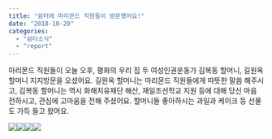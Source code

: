 ```yaml
---
title: "쉼터에 마리몬드 직원들이 방문했어요!"
date: "2018-10-20"
categories: 
  - "쉼터소식"
  - "report"
---
```


마리몬드 직원들이 오늘 오후, 평화의 우리 집 두 여성인권운동가 김복동 할머니, 길원옥 할머니 지지방문을 오셨어요. 길원옥 할머니는 마리몬드 직원들에게 따뜻한 말씀 해주시고, 김복동 할머니는 역시 화해치유재단 해산, 재일조선학교 지원 등에 대해 당신 마음 전하시고, 관심에 고마움을 전해 주셨어요. 할머니들 좋아하시는 과일과 케이크 등 선물도 가득 들고 왔어요.

![](https://womenandwar.net/kr/wp-content/uploads/2018/10/44348351_2125146290849706_8767718535515340800_o.jpg)![](https://womenandwar.net/kr/wp-content/uploads/2018/10/44294118_2125060574191611_4390132020248838144_o.jpg)![](https://womenandwar.net/kr/wp-content/uploads/2018/10/44299783_2125146214183047_7393517833327476736_o.jpg)![](https://womenandwar.net/kr/wp-content/uploads/2018/10/44455626_2125146224183046_4181607776025313280_o.jpg)
